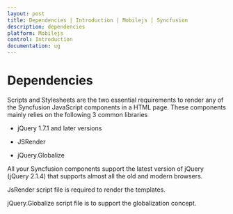```yaml
---
layout: post
title: Dependencies | Introduction | Mobilejs | Syncfusion
description: dependencies
platform: Mobilejs
control: Introduction
documentation: ug
---
```



# Dependencies

Scripts and Stylesheets are the two essential requirements to render any of the Syncfusion JavaScript components in a HTML page. These components mainly relies on the following 3 common libraries

* jQuery 1.7.1 and later versions

* JSRender

* jQuery.Globalize

All your Syncfusion components support the latest version of jQuery (jQuery 2.1.4) that supports almost all the old and modern browsers.

JsRender script file is required to render the templates.

jQuery.Globalize script file is to support the globalization concept.



